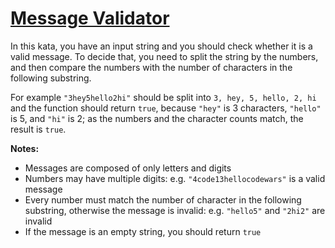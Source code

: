 # [Message Validator](https://www.codewars.com/kata/message-validator "https://www.codewars.com/kata/5fc7d2d2682ff3000e1a3fbc")

In this kata, you have an input string and you should check whether it is a valid message. To decide that, you need to split the string by the numbers, and then compare the numbers with the number of characters in the following substring.

For example `"3hey5hello2hi"` should be split into `3, hey, 5, hello, 2, hi` and the function should return `true`, because `"hey"` is 3 characters, `"hello"` is 5, and `"hi"` is 2; as the numbers and the character counts match, the result is `true`.
      
      
**Notes:**
* Messages are composed of only letters and digits
* Numbers may have multiple digits: e.g. `"4code13hellocodewars"` is a valid message
* Every number must match the number of character in the following substring, otherwise the message is invalid: e.g. `"hello5"` and `"2hi2"` are invalid
* If the message is an empty string, you should return `true`
